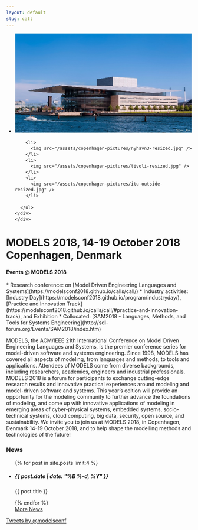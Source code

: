 ```yaml
---
layout: default
slug: call
---
```


  <div class="row">
    <div class="col-xs-12">
      <!-- <img class="logo img-responsive" src="/assets/logos/models-logo.png" alt="models2018-logo" /> -->
      <div class="flexslider">
      <ul class="slides">
        <li>
          <img src="/assets/copenhagen-pictures/opera-resized.jpg" />
        </li>
        
        <li>
          <img src="/assets/copenhagen-pictures/nyhavn3-resized.jpg" />
        </li>
        <li>
          <img src="/assets/copenhagen-pictures/tivoli-resized.jpg" />
        </li>
        <li>
          <img src="/assets/copenhagen-pictures/itu-outside-resized.jpg" />
        </li>
        
      </ul>
    </div>
    </div>
  </div>

<div class="row">
 <div class="col-md-8" markdown="1">

# MODELS 2018, 14-19 October 2018 Copenhagen, Denmark

<h4> Events @ MODELS 2018 </h4>
* Research conference: on [Model Driven Engineering Languages and Systems](https://modelsconf2018.github.io/calls/call/)
* Industry activities: [Industry Day](https://modelsconf2018.github.io/program/industryday/), [Practice and Innovation Track](https://modelsconf2018.github.io/calls/call/#practice-and-innovation-track), and Exhibition
* Collocated: [SAM2018 - Languages, Methods, and Tools for Systems Engineering](http://sdl-forum.org/Events/SAM2018/index.htm)

<p class="text-justify">
MODELS, the ACM/IEEE 21th International Conference on Model Driven Engineering Languages and Systems, is the premier conference series for model-driven software and systems engineering. Since 1998, MODELS has covered all aspects of modeling, from languages and methods, to tools and applications. Attendees of MODELS come from diverse backgrounds, including researchers, academics, engineers and industrial professionals. MODELS 2018 is a forum for participants to exchange cutting-edge research results and innovative practical experiences around modeling and model-driven software and systems. This year’s edition will provide an opportunity for the modeling community to further advance the foundations of modeling, and come up with innovative applications of modeling in emerging areas of cyber-physical systems, embedded systems, socio-technical systems, cloud computing, big data, security, open source, and sustainability. We invite you to join us at MODELS 2018, in Copenhagen, Denmark 14-19 October 2018, and to help shape the modelling methods and technologies of the future!
</p>

</div>
<div class="col-md-4">
    <div class="panel panel-primary">
      <div class="panel-heading">
        <h3 class="panel-title">News</h3>
      </div>
      <ul class="list-group">
        {% for post in site.posts limit:4 %}
        <li class="list-group-item">
          <h5 class="list-group-item-heading">{{ post.date | date: "%B %-d, %Y" }}</h5>
          <p class="list-group-item-text">{{ post.title }}</p>
        </li>
        {% endfor %}
        <div class="panel-footer text-left">
        <a href="/news">More News</a>
        </div>
      </ul>

  </div>
  <a class="twitter-timeline" data-lang="en" data-width="400" data-height="400" href="https://twitter.com/modelsconf">Tweets by @modelsconf</a> <script async src="//platform.twitter.com/widgets.js" charset="utf-8"></script>
 </div>
</div>


